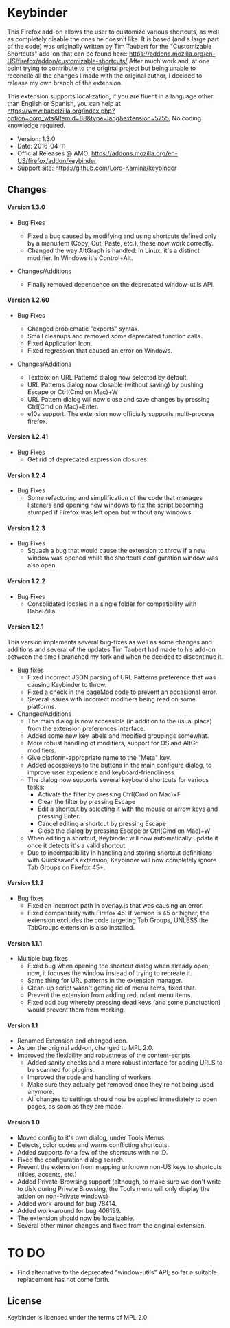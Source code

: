 # Keybinder

This Firefox add-on allows the user to customize various shortcuts, as well as completely disable the ones he doesn't like.
It is based (and a large part of the code) was originally written by Tim Taubert for the "Customizable Shortcuts" add-on that can be found here: https://addons.mozilla.org/en-US/firefox/addon/customizable-shortcuts/
After much work and, at one point trying to contribute to the original project but being unable to reconcile all the changes I made with the original author, I decided to release my own branch of the extension.

This extension supports localization, if you are fluent in a language other than English or Spanish, you can help at <https://www.babelzilla.org/index.php?option=com_wts&Itemid=88&type=lang&extension=5755>,
No coding knowledge required.

- Version: 1.3.0
- Date: 2016-04-11
- Official Releases @ AMO: <https://addons.mozilla.org/en-US/firefox/addon/keybinder>
- Support site: <https://github.com/Lord-Kamina/keybinder>

## Changes
#### Version 1.3.0

* Bug Fixes
	- Fixed a bug caused by modifying and using shortcuts defined only by a menuitem (Copy, Cut, Paste, etc.), these now work correctly.
	- Changed the way AltGraph is handled: In Linux, it's a distinct modifier. In Windows it's Control+Alt.

* Changes/Additions
	- Finally removed dependence on the deprecated window-utils API.
	
#### Version 1.2.60

* Bug Fixes
	- Changed problematic "exports" syntax.
	- Small cleanups and removed some deprecated function calls.
	- Fixed Application Icon.
	- Fixed regression that caused an error on Windows.

* Changes/Additions
	- Textbox on URL Patterns dialog now selected by default.
	- URL Patterns dialog now closable (without saving) by pushing Escape or Ctrl(Cmd on Mac)+W
	- URL Pattern dialog will now close and save changes by pressing Ctrl(Cmd on Mac)+Enter.
	- e10s support. The extension now officially supports multi-process firefox.

#### Version 1.2.41

* Bug Fixes
	- Get rid of deprecated expression closures.
	
#### Version 1.2.4

* Bug Fixes
	- Some refactoring and simplification of the code that manages listeners and opening new windows to fix the script becoming stumped if Firefox was left open but without any windows.
	
#### Version 1.2.3

* Bug Fixes
	- Squash a bug that would cause the extension to throw if a new window was opened while the shortcuts configuration window was also open.

#### Version 1.2.2

* Bug Fixes
	- Consolidated locales in a single folder for compatibility with BabelZilla.

#### Version 1.2.1

This version implements several bug-fixes as well as some changes and additions and several of the updates Tim Taubert had made to his add-on between the time I branched my fork and when he decided to discontinue it.

* Bug fixes
	- Fixed incorrect JSON parsing of URL Patterns preference that was causing Keybinder to throw.
	- Fixed a check in the pageMod code to prevent an occasional error.
	- Several issues with incorrect modifiers being read on some platforms.
* Changes/Additions
	- The main dialog is now accessible (in addition to the usual place) from the extension preferences interface.
	- Added some new key labels and modified groupings somewhat.
	- More robust handling of modifiers, support for OS and AltGr modifiers.
	- Give platform-appropriate name to the "Meta" key.
	- Added accesskeys to the buttons in the main configure dialog, to improve user experience and keyboard-friendliness.
	- The dialog now supports several keyboard shortcuts for various tasks:
		- Activate the filter by pressing Ctrl(Cmd on Mac)+F
		- Clear the filter by pressing Escape
		- Edit a shortcut by selecting it with the mouse or arrow keys and pressing Enter.
		- Cancel editing a shortcut by pressing Escape
		- Close the dialog by pressing Escape or Ctrl(Cmd on Mac)+W
	- When editing a shortcut, Keybinder will now automatically update it once it detects it's a valid shortcut.
	- Due to incompatibility in handling and storing shortcut definitions with Quicksaver's extension, Keybinder will now completely ignore Tab Groups on Firefox 45+.

#### Version 1.1.2
* Bug fixes
	- Fixed an incorrect path in overlay.js that was causing an error.
	- Fixed compatibility with Firefox 45: If version is 45 or higher, the extension excludes the code targeting Tab Groups, UNLESS the TabGroups extension is also installed.

#### Version 1.1.1
* Multiple bug fixes
	- Fixed bug when opening the shortcut dialog when already open; now, it focuses the window instead of trying to recreate it.
	- Same thing for URL patterns in the extension manager.
	- Clean-up script wasn't getting rid of menu items, fixed that.
	- Prevent the extension from adding redundant menu items.
	- Fixed odd bug whereby pressing dead keys (and some punctuation) would prevent them from working.

#### Version 1.1
* Renamed Extension and changed icon.
* As per the original add-on, changed to MPL 2.0.
* Improved the flexibility and robustness of the content-scripts
	- Added sanity checks and a more robust interface for adding URLS to be scanned for plugins.
	- Improved the code and handling of workers.
	- Make sure they actually get removed once they're not being used anymore.
	- All changes to settings should now be applied immediately to open pages, as soon as they are made.

#### Version 1.0
* Moved config to it's own dialog, under Tools Menus.
* Detects, color codes and warns conflicting shortcuts.
* Added supports for a few of the shortcuts with no ID.
* Fixed the configuration dialog search.
* Prevent the extension from mapping unknown non-US keys to shortcuts (tildes, accents, etc.)
* Added Private-Browsing support (although, to make sure we don't write to disk during Private Browsing, the Tools menu will only display the addon on non-Private windows)
* Added work-around for bug 78414.
* Added work-around for bug 406199.
* The extension should now be localizable.
* Several other minor changes and fixed from the original extension.

# TO DO
* Find alternative to the deprecated "window-utils" API; so far a suitable replacement has not come forth.

## License

Keybinder is licensed under the terms of MPL 2.0
